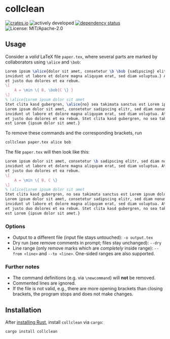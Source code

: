 # collclean

[![crates.io](https://img.shields.io/crates/v/collclean.svg)](https://crates.io/crates/collclean)
![actively developed](https://img.shields.io/badge/maintenance-actively--developed-brightgreen.svg)
[![dependency status](https://deps.rs/crate/collclean/0.4.0/status.svg)](https://deps.rs/crate/collclean/0.4.0)
![License: MIT/Apache-2.0](https://img.shields.io/crates/l/collclean.svg)

## Usage

Consider a _valid_ LaTeX file `paper.tex`, where several parts are marked by collaborators using `\alice` and `\bob`:

```tex
Lorem ipsum \alice{dolor sit amet, consetetur \b \bob {sadipscing} elitr, sed diam nonumy eirmod tempor 
invidunt ut labore et dolore magna aliquyam erat, sed diam voluptua.} At vero eos et accusam
et justo duo dolores et ea rebum. 
\[
    A = \min \{ B, \bob{C \} }
\]
% \alice{Lorem ipsum dolor sit amet
Stet clita kasd gubergren, \alice{no} sea takimata sanctus est Lorem ipsum dolor sit amet. 
Lorem ipsum dolor sit amet, consetetur sadipscing elitr, sed diam nonumy eirmod tempor 
invidunt ut labore et dolore magna aliquyam erat, sed diam voluptua. At vero eos et accusam 
et justo duo dolores et ea rebum. Stet clita kasd gubergren, no sea takimata sanctus 
est Lorem {ipsum dolor sit amet.}
```

To remove these commands and the corresponding brackets, run 

```bash
collclean paper.tex alice bob
```

 The file `paper.tex` will then look like this:

```tex
Lorem ipsum dolor sit amet, consetetur \b sadipscing elitr, sed diam nonumy eirmod tempor 
invidunt ut labore et dolore magna aliquyam erat, sed diam voluptua. At vero eos et accusam
et justo duo dolores et ea rebum. 
\[
    A = \min \{ B, C \} 
\]
% \alice{Lorem ipsum dolor sit amet
Stet clita kasd gubergren, no sea takimata sanctus est Lorem ipsum dolor sit amet. 
Lorem ipsum dolor sit amet, consetetur sadipscing elitr, sed diam nonumy eirmod tempor 
invidunt ut labore et dolore magna aliquyam erat, sed diam voluptua. At vero eos et accusam 
et justo duo dolores et ea rebum. Stet clita kasd gubergren, no sea takimata sanctus 
est Lorem {ipsum dolor sit amet.}
```

### Options

* Output to a different file (input file stays untouched): `-o output.tex`
* Dry run (see remove comments in prompt; files stay unchanged): `--dry`
* Line range (only remove marks which are _completely_ inside range): `--from <line>` and `--to <line>`. One-sided ranges are also supported.

### Further notes

* The command definitions (e.g. via `\newcommand`) will **not** be removed.
* Commented lines are ignored.
* If the file is not valid, e.g., there are more opening brackets than closing brackets, the program stops and does not make changes.


## Installation

After [installing Rust](https://rustup.rs/), install `collclean` via `cargo`:

```bash
cargo install collclean
```

